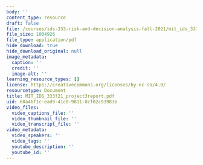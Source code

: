 ```yaml
---
body: ''
content_type: resource
draft: false
file: /courses/ids-333-risk-and-decision-analysis-fall-2021/mit_ids_333f21_project3report.pdf
file_size: 1004926
file_type: application/pdf
hide_download: true
hide_download_original: null
image_metadata:
  caption: ''
  credit: ''
  image-alt: ''
learning_resource_types: []
license: https://creativecommons.org/licenses/by-nc-sa/4.0/
resourcetype: Document
title: MIT_IDS_333f21_project3report.pdf
uid: 60a46f1c-ead9-41c0-9811-8cf02c93983e
video_files:
  video_captions_file: ''
  video_thumbnail_file: ''
  video_transcript_file: ''
video_metadata:
  video_speakers: ''
  video_tags: ''
  youtube_description: ''
  youtube_id: ''
---
```

